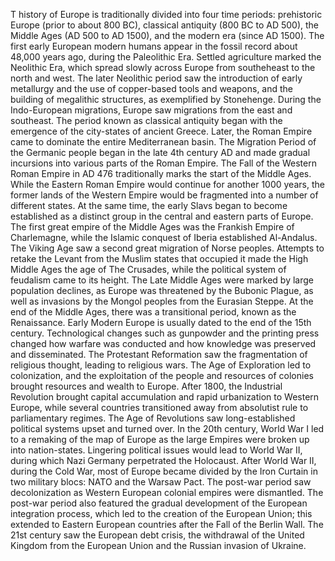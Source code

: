 T history of Europe is traditionally divided into four time periods: prehistoric Europe (prior to about 800 BC), classical antiquity (800 BC to AD 500), the Middle Ages (AD 500 to AD 1500), and the modern era (since AD 1500). The first early European modern humans appear in the fossil record about 48,000 years ago, during the Paleolithic Era. Settled agriculture marked the Neolithic Era, which spread slowly across Europe from southeheast to the north and west. The later Neolithic period saw the introduction of early metallurgy and the use of copper-based tools and weapons, and the building of megalithic structures, as exemplified by Stonehenge. During the Indo-European migrations, Europe saw migrations from the east and southeast. The period known as classical antiquity began with the emergence of the city-states of ancient Greece. Later, the Roman Empire came to dominate the entire Mediterranean basin. The Migration Period of the Germanic people began in the late 4th century AD and made gradual incursions into various parts of the Roman Empire. The Fall of the Western Roman Empire in AD 476 traditionally marks the start of the Middle Ages. While the Eastern Roman Empire would continue for another 1000 years, the former lands of the Western Empire would be fragmented into a number of different states. At the same time, the early Slavs began to become established as a distinct group in the central and eastern parts of Europe. The first great empire of the Middle Ages was the Frankish Empire of Charlemagne, while the Islamic conquest of Iberia established Al-Andalus. The Viking Age saw a second great migration of Norse peoples. Attempts to retake the Levant from the Muslim states that occupied it made the High Middle Ages the age of The Crusades, while the political system of feudalism came to its height. The Late Middle Ages were marked by large population declines, as Europe was threatened by the Bubonic Plague, as well as invasions by the Mongol peoples from the Eurasian Steppe. At the end of the Middle Ages, there was a transitional period, known as the Renaissance. Early Modern Europe is usually dated to the end of the 15th century. Technological changes such as gunpowder and the printing press changed how warfare was conducted and how knowledge was preserved and disseminated. The Protestant Reformation saw the fragmentation of religious thought, leading to religious wars. The Age of Exploration led to colonization, and the exploitation of the people and resources of colonies brought resources and wealth to Europe. After 1800, the Industrial Revolution brought capital accumulation and rapid urbanization to Western Europe, while several countries transitioned away from absolutist rule to parliamentary regimes. The Age of Revolutions saw long-established political systems upset and turned over. In the 20th century, World War I led to a remaking of the map of Europe as the large Empires were broken up into nation-states. Lingering political issues would lead to World War II, during which Nazi Germany perpetrated the Holocaust. After World War II, during the Cold War, most of Europe became divided by the Iron Curtain in two military blocs: NATO and the Warsaw Pact. The post-war period saw decolonization as Western European colonial empires were dismantled. The post-war period also featured the gradual development of the European integration process, which led to the creation of the European Union; this extended to Eastern European countries after the Fall of the Berlin Wall. The 21st century saw the European debt crisis, the withdrawal of the United Kingdom from the European Union and the Russian invasion of Ukraine.